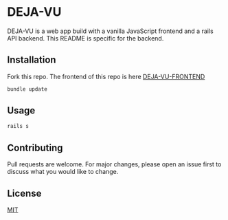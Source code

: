 # DEJA-VU

DEJA-VU is a web app build with a vanilla JavaScript frontend and a rails API backend. This README is specific for the backend.

## Installation

Fork this repo.
The frontend of this repo is here [DEJA-VU-FRONTEND](https://github.com/APottinger/deja-vu-frontend)

```bash
bundle update
```

## Usage

```ruby 
rails s
```

## Contributing
Pull requests are welcome. For major changes, please open an issue first to discuss what you would like to change.


## License
[MIT](https://choosealicense.com/licenses/mit/)
